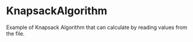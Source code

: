 # KnapsackAlgorithm
 Example of Knapsack Algorithm that can calculate by reading values from the file.
